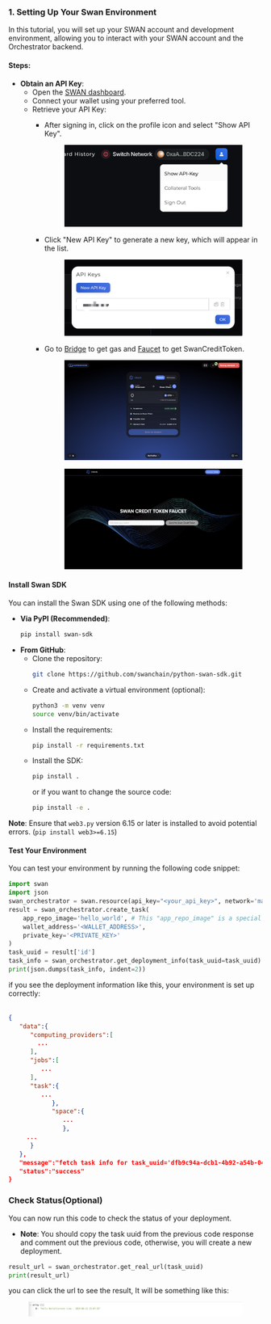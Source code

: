 ### 1. Setting Up Your Swan Environment

In this tutorial, you will set up your SWAN account and development environment, allowing you to interact with your SWAN account and the Orchestrator backend.

#### Steps:

* **Obtain an API Key**:
    * Open the [SWAN dashboard](https://orchestrator.swanchain.io/provider-status).
    * Connect your wallet using your preferred tool.
    * Retrieve your API Key:
        - After signing in, click on the profile icon and select "Show API Key".

            <figure><img src="../../.gitbook/assets/image (185).png" alt=""><figcaption></figcaption></figure>

        - Click "New API Key" to generate a new key, which will appear in the list.

            <figure><img src="../../.gitbook/assets/login-api-key-2.png" alt=""><figcaption></figcaption></figure>
        
        - Go to [Bridge](https://superbridge.app/swan-chain) to get gas and [Faucet](https://faucet.swanchain.io/) to get SwanCreditToken. 
            <figure><img src="../../.gitbook/assets/Bridge.png" alt=""><figcaption></figcaption></figure>
            <figure><img src="../../.gitbook/assets/faucet.png" alt=""><figcaption></figcaption></figure>

#### Install Swan SDK

You can install the Swan SDK using one of the following methods:

- **Via PyPI (Recommended)**:
  ```bash
  pip install swan-sdk
  ```
- **From GitHub**:
  - Clone the repository:
    ```bash
    git clone https://github.com/swanchain/python-swan-sdk.git
    ```
  - Create and activate a virtual environment (optional):
    ```bash
    python3 -m venv venv
    source venv/bin/activate
    ```
  - Install the requirements:
    ```bash
    pip install -r requirements.txt
    ```
  - Install the SDK:
    ```bash
    pip install .
    ```
    or if you want to change the source code:
    ```bash
    pip install -e .
    ```

**Note**: Ensure that `web3.py` version 6.15 or later is installed to avoid potential errors. (```pip install web3>=6.15```)

#### Test Your Environment
You can test your environment by running the following code snippet:

```python
import swan
import json
swan_orchestrator = swan.resource(api_key="<your_api_key>", network='mainnet', service_name='Orchestrator')
result = swan_orchestrator.create_task(
    app_repo_image='hello_world', # This "app_repo_image" is a special name-repo mapping made by Swan, it's DEMO ONLY
    wallet_address='<WALLET_ADDRESS>',
    private_key='<PRIVATE_KEY>'
)
task_uuid = result['id']
task_info = swan_orchestrator.get_deployment_info(task_uuid=task_uuid)
print(json.dumps(task_info, indent=2))
```
if you see the deployment information like this, your environment is set up correctly:
```json

{
   "data":{
      "computing_providers":[
        ...
      ],
      "jobs":[
         ...
      ],
      "task":{
         ...
            },
            "space":{
               ...
               },
     ...
      }
   },
   "message":"fetch task info for task_uuid='dfb9c94a-dcb1-4b92-a54b-046ea7d745cc' successfully",
   "status":"success"
}
```
### Check Status(Optional)
You can now run this code to check the status of your deployment.
- **Note**: You should copy the task uuid from the previous code response and comment out the previous code, otherwise, you will create a new deployment.
```python
result_url = swan_orchestrator.get_real_url(task_uuid)
print(result_url)
```
you can click the url to see the result, It will be something like this:
<figure><img src="../../.gitbook/assets/hello_world.png" alt=""><figcaption></figcaption></figure>